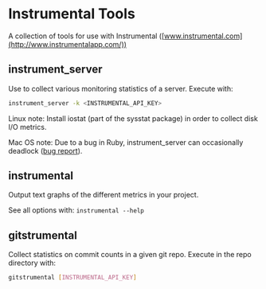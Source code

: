 # Instrumental Tools

A collection of tools for use with Instrumental ([www.instrumental.com](http://www.instrumentalapp.com/))

## instrument_server

Use to collect various monitoring statistics of a server. Execute with:

```sh
instrument_server -k <INSTRUMENTAL_API_KEY>
```

Linux note: Install iostat (part of the sysstat package) in order to collect disk I/O metrics.

Mac OS note: Due to a bug in Ruby, instrument_server can occasionally deadlock ([bug report](http://bugs.ruby-lang.org/issues/5811)).

## instrumental

Output text graphs of the different metrics in your project.

See all options with: `instrumental --help`

## gitstrumental

Collect statistics on commit counts in a given git repo.  Execute in the repo directory with:

```sh
gitstrumental [INSTRUMENTAL_API_KEY]
```
